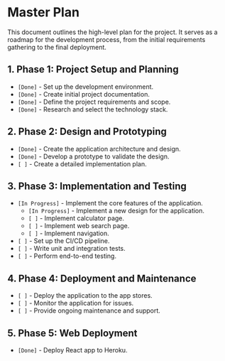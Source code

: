 # Master Plan

This document outlines the high-level plan for the project. It serves as a roadmap for the development process, from the initial requirements gathering to the final deployment.

## 1. Phase 1: Project Setup and Planning

*   `[Done]` - Set up the development environment.
*   `[Done]` - Create initial project documentation.
*   `[Done]` - Define the project requirements and scope.
*   `[Done]` - Research and select the technology stack.

## 2. Phase 2: Design and Prototyping

*   `[Done]` - Create the application architecture and design.
*   `[Done]` - Develop a prototype to validate the design.
*   `[ ]` - Create a detailed implementation plan.

## 3. Phase 3: Implementation and Testing

*   `[In Progress]` - Implement the core features of the application.
    *   `[In Progress]` - Implement a new design for the application.
    *   `[ ]` - Implement calculator page.
    *   `[ ]` - Implement web search page.
    *   `[ ]` - Implement navigation.
*   `[ ]` - Set up the CI/CD pipeline.
*   `[ ]` - Write unit and integration tests.
*   `[ ]` - Perform end-to-end testing.

## 4. Phase 4: Deployment and Maintenance

*   `[ ]` - Deploy the application to the app stores.
*   `[ ]` - Monitor the application for issues.
*   `[ ]` - Provide ongoing maintenance and support.

## 5. Phase 5: Web Deployment

*   `[Done]` - Deploy React app to Heroku.